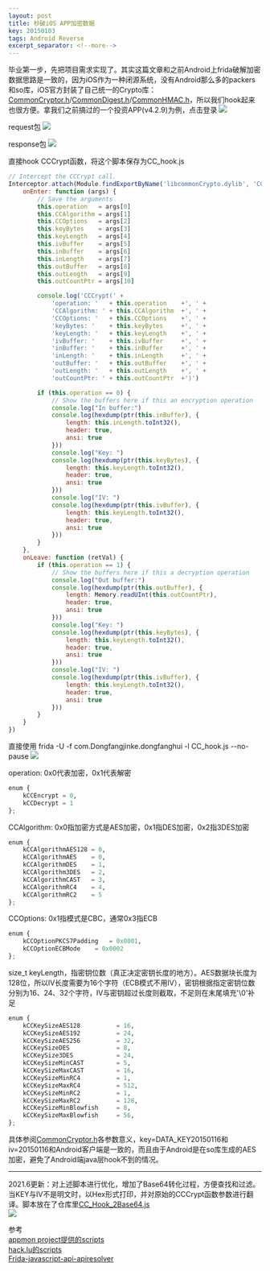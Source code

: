 ```yaml
---
layout: post
title: 秒破iOS APP加密数据
key: 20150103
tags: Android Reverse
excerpt_separator: <!--more-->
---
```

毕业第一步，先把项目需求实现了。其实这篇文章和之前Android上frida破解加密数据思路是一致的，因为iOS作为一种闭源系统，没有Android那么多的packers和so库，iOS官方封装了自己统一的Crypto库：  
[CommonCryptor.h](https://opensource.apple.com/source/CommonCrypto/CommonCrypto-36064/CommonCrypto/CommonCryptor.h)/[CommonDigest.h](https://opensource.apple.com/source/CommonCrypto/CommonCrypto-36064/CommonCrypto/CommonDigest.h.auto.html)/[CommonHMAC.h](https://opensource.apple.com/source/CommonCrypto/CommonCrypto-36064/CommonCrypto/CommonHMAC.h.auto.html)，所以我们hook起来也很方便。<!--more-->拿我们之前搞过的一个投资APP(v4.2.9)为例，点击登录
![](https://raw.githubusercontent.com/la0s/la0s.github.io/master/screenshots/20181207.1.png)

request包
![](https://raw.githubusercontent.com/la0s/la0s.github.io/master/screenshots/20181207.2.png)

response包
![](https://raw.githubusercontent.com/la0s/la0s.github.io/master/screenshots/20181207.3.png)

直接hook CCCrypt函数，将这个脚本保存为CC_hook.js
```javascript
// Intercept the CCCrypt call.
Interceptor.attach(Module.findExportByName('libcommonCrypto.dylib', 'CCCrypt'), {
    onEnter: function (args) {
        // Save the arguments
        this.operation   = args[0]
        this.CCAlgorithm = args[1]
        this.CCOptions   = args[2]
        this.keyBytes    = args[3]
        this.keyLength   = args[4]
        this.ivBuffer    = args[5]
        this.inBuffer    = args[6]
        this.inLength    = args[7]
        this.outBuffer   = args[8]
        this.outLength   = args[9]
        this.outCountPtr = args[10]

        console.log('CCCrypt(' + 
            'operation: '   + this.operation    +', ' +
            'CCAlgorithm: ' + this.CCAlgorithm  +', ' +
            'CCOptions: '   + this.CCOptions    +', ' +
            'keyBytes: '    + this.keyBytes     +', ' +
            'keyLength: '   + this.keyLength    +', ' +
            'ivBuffer: '    + this.ivBuffer     +', ' +
            'inBuffer: '    + this.inBuffer     +', ' +
            'inLength: '    + this.inLength     +', ' +
            'outBuffer: '   + this.outBuffer    +', ' +
            'outLength: '   + this.outLength    +', ' +
            'outCountPtr: ' + this.outCountPtr  +')')

        if (this.operation == 0) {
            // Show the buffers here if this an encryption operation
            console.log("In buffer:")
            console.log(hexdump(ptr(this.inBuffer), {
                length: this.inLength.toInt32(),
                header: true,
                ansi: true
            }))
            console.log("Key: ")
            console.log(hexdump(ptr(this.keyBytes), {
                length: this.keyLength.toInt32(),
                header: true,
                ansi: true
            }))
            console.log("IV: ")
            console.log(hexdump(ptr(this.ivBuffer), {
                length: this.keyLength.toInt32(),
                header: true,
                ansi: true
            }))
        }
    },
    onLeave: function (retVal) {
        if (this.operation == 1) {
            // Show the buffers here if this a decryption operation
            console.log("Out buffer:")
            console.log(hexdump(ptr(this.outBuffer), {
                length: Memory.readUInt(this.outCountPtr),
                header: true,
                ansi: true
            }))
            console.log("Key: ")
            console.log(hexdump(ptr(this.keyBytes), {
                length: this.keyLength.toInt32(),
                header: true,
                ansi: true
            }))
            console.log("IV: ")
            console.log(hexdump(ptr(this.ivBuffer), {
                length: this.keyLength.toInt32(),
                header: true,
                ansi: true
            }))
        }
    }
})
```
直接使用 frida -U -f com.Dongfangjinke.dongfanghui -l CC_hook.js --no-pause
![](https://raw.githubusercontent.com/la0s/la0s.github.io/master/screenshots/20181207.4.png)

operation: 0x0代表加密，0x1代表解密  
```python
enum {
	kCCEncrypt = 0,	
	kCCDecrypt = 1	
};
```
CCAlgorithm: 0x0指加密方式是AES加密，0x1指DES加密，0x2指3DES加密  
```python
enum {
	kCCAlgorithmAES128 = 0,
	kCCAlgorithmAES    = 0,
	kCCAlgorithmDES    = 1,
	kCCAlgorithm3DES   = 2,		
	kCCAlgorithmCAST   = 3,		
	kCCAlgorithmRC4    = 4,
	kCCAlgorithmRC2	   = 5	
};
```
CCOptions: 0x1指模式是CBC，通常0x3指ECB
```python
enum {
	kCCOptionPKCS7Padding	= 0x0001,
	kCCOptionECBMode	= 0x0002
};
```
size_t keyLength，指密钥位数（真正决定密钥长度的地方）。AES数据块长度为128位，所以IV长度需要为16个字符（ECB模式不用IV），密钥根据指定密钥位数分别为16、24、32个字符，IV与密钥超过长度则截取，不足则在末尾填充'\0'补足
```python
enum {
    kCCKeySizeAES128          = 16,
    kCCKeySizeAES192          = 24,
    kCCKeySizeAES256          = 32,
    kCCKeySizeDES             = 8,
    kCCKeySize3DES            = 24,
    kCCKeySizeMinCAST         = 5,
    kCCKeySizeMaxCAST         = 16,
    kCCKeySizeMinRC4          = 1,
    kCCKeySizeMaxRC4          = 512,
    kCCKeySizeMinRC2          = 1,
    kCCKeySizeMaxRC2          = 128,
    kCCKeySizeMinBlowfish     = 8,
    kCCKeySizeMaxBlowfish     = 56,
};
```
具体参阅[CommonCryptor.h](https://opensource.apple.com/source/CommonCrypto/CommonCrypto-36064/CommonCrypto/CommonCryptor.h)各参数意义，key=DATA_KEY20150116和iv=20150116和Android客户端是一致的，而且由于Android是在so库生成的AES加密，避免了Android端java层hook不到的情况。  

***
2021.6更新：对上述脚本进行优化，增加了Base64转化过程，方便查找和过滤。当KEY与IV不是明文时，以Hex形式打印，并对原始的CCCrypt函数参数进行翻译。脚本放在了仓库里[CC_Hook_2Base64.js](https://github.com/la0s/Frida-scripts/blob/main/CC_Hook_2Base64.js)  
![](https://raw.githubusercontent.com/la0s/Frida-scripts/main/Images/CC_Hook_2Base64.png)  

参考  
[appmon project提供的scripts](https://github.com/dpnishant/appmon/tree/master/scripts/iOS/Crypto)   
[hack.lu的scripts](https://github.com/theart42/hack.lu/blob/master/IOS/Notes/05-Crypt/00-crypto-hooks.md)  
[Frida-javascript-api-apiresolver](https://www.frida.re/docs/javascript-api/#apiresolver)
